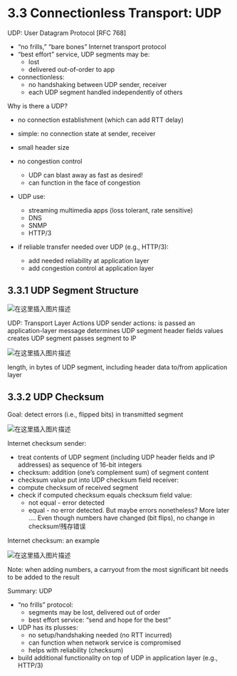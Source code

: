 # 3.3 Connectionless Transport: UDP

UDP: User Datagram Protocol [RFC 768]
- “no frills,” “bare bones” Internet transport protocol
- “best effort” service, UDP segments may be:
	- lost
	- delivered out-of-order to app
- connectionless:
	- no handshaking between UDP sender, receiver
	- each UDP segment handled independently of others

Why is there a UDP?
- no connection establishment (which can add RTT delay)
- simple: no connection state at sender, receiver
- small header size
- no congestion control
	- UDP can blast away as fast as desired!
	- can function in the face of congestion

- UDP use:
	- streaming multimedia apps (loss tolerant, rate sensitive)
	- DNS
	- SNMP
	- HTTP/3
- if reliable transfer needed over UDP (e.g., HTTP/3):
	- add needed reliability at application layer
	- add congestion control at application layer



## 3.3.1 UDP Segment Structure


![在这里插入图片描述](https://i-blog.csdnimg.cn/direct/f8bde1f0e3fe4c60860a56eb8825ac4f.png#pic_center)

UDP: Transport Layer Actions
UDP sender actions:
is passed an application-layer message
determines UDP segment header fields values
creates UDP segment
passes segment to IP


![在这里插入图片描述](https://i-blog.csdnimg.cn/direct/69d9200bec0b4394b1eff358ccfadd66.png#pic_center)

length, in bytes of UDP segment, including header
data to/from application layer

## 3.3.2 UDP Checksum

Goal: detect errors (i.e., flipped bits) in transmitted segment

![在这里插入图片描述](https://i-blog.csdnimg.cn/direct/faeafb72cbb1419b9bbf54775bd97d6d.png#pic_center)

Internet checksum
sender:
- treat contents of UDP segment (including UDP header fields and IP addresses) as sequence of 16-bit integers
- checksum: addition (one’s complement sum) of segment content
- checksum value put into UDP checksum field
receiver:
- compute checksum of received segment
- check if computed checksum equals checksum field value:
	- not equal - error detected
	- equal - no error detected. But maybe errors nonetheless? More later ….
Even though numbers have changed (bit flips), no change in checksum!残存错误

Internet checksum: an example

![在这里插入图片描述](https://i-blog.csdnimg.cn/direct/abf29411835c413a97de50231a4f7018.png#pic_center)

Note: when adding numbers, a carryout from the most significant bit needs to be added to the result


Summary: UDP
- “no frills” protocol:
	- segments may be lost, delivered out of order
	- best effort service: “send and hope for the best”
- UDP has its plusses:
	- no setup/handshaking needed (no RTT incurred)
	- can function when network service is compromised
	- helps with reliability (checksum)
- build additional functionality on top of UDP in application layer (e.g., HTTP/3)